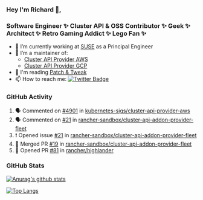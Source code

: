### Hey I'm Richard 👋, 

<h3 align="left">Software Engineer ✨ Cluster API & OSS Contributor ✨ Geek ✨ Architect ✨ Retro Gaming Addict ✨ Lego Fan ✨</h3>

- 🔭 I’m currently working at [SUSE](https://www.suse.com/) as a Principal Engineer
- 👯 I’m a maintainer of:
  -  [Cluster API Provider AWS](https://github.com/kubernetes-sigs/cluster-api-provider-aws)
  -  [Cluster API Provider GCP](https://github.com/kubernetes-sigs/cluster-api-provider-gcp)
- 💬 I'm reading [Patch & Tweak](https://bjooks.com/products/patch-tweak-exploring-modular-synthesis)
- 📫 How to reach me: [![Twitter Badge](https://img.shields.io/badge/-@fruit_case-00acee?style=flat&logo=Twitter&logoColor=white)](https://twitter.com/intent/follow?screen_name=fruit_case "Follow on Twitter")

### GitHub Activity 

<!--START_SECTION:activity-->
1. 🗣 Commented on [#4901](https://github.com/kubernetes-sigs/cluster-api-provider-aws/pull/4901#issuecomment-2074526904) in [kubernetes-sigs/cluster-api-provider-aws](https://github.com/kubernetes-sigs/cluster-api-provider-aws)
2. 🗣 Commented on [#21](https://github.com/rancher-sandbox/cluster-api-addon-provider-fleet/issues/21#issuecomment-2074442845) in [rancher-sandbox/cluster-api-addon-provider-fleet](https://github.com/rancher-sandbox/cluster-api-addon-provider-fleet)
3. ❗ Opened issue [#21](https://github.com/rancher-sandbox/cluster-api-addon-provider-fleet/issues/21) in [rancher-sandbox/cluster-api-addon-provider-fleet](https://github.com/rancher-sandbox/cluster-api-addon-provider-fleet)
4. 🎉 Merged PR [#19](https://github.com/rancher-sandbox/cluster-api-addon-provider-fleet/pull/19) in [rancher-sandbox/cluster-api-addon-provider-fleet](https://github.com/rancher-sandbox/cluster-api-addon-provider-fleet)
5. 💪 Opened PR [#81](https://github.com/rancher/highlander/pull/81) in [rancher/highlander](https://github.com/rancher/highlander)
<!--END_SECTION:activity-->

### GitHub Stats

[![Anurag's github stats](https://github-readme-stats.vercel.app/api?username=richardcase&count_private=true&show_icons=true)](https://github.com/anuraghazra/github-readme-stats)

[![Top Langs](https://github-readme-stats.vercel.app/api/top-langs/?username=richardcase&hide=html&layout=compact)](https://github.com/anuraghazra/github-readme-stats)
